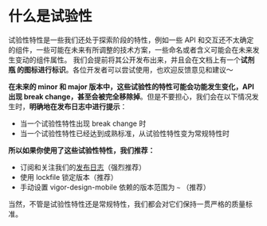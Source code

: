 # 什么是试验性

试验性特性是一些我们还处于探索阶段的特性，例如一些 API 和交互还不太确定的组件，一些可能在未来有所调整的技术方案，一些命名或者含义可能会在未来发生变动的组件属性。 我们会提前将其公开发布出来，并且会在文档上有一个**试剂瓶  的图标进行标识**。各位开发者可以尝试使用，也欢迎反馈意见和建议～

**在未来的 minor 和 major 版本中，这些试验性的特性可能会功能发生变化，API 出现 break change，甚至会被完全移除掉**。但是不要担心，我们会在以下情况发生时，**明确地在发布日志中进行提示**：

- 当一个试验性特性出现 break change 时
- 当一个试验性特性已经达到成熟标准，从试验性特性变为常规特性时

**所以如果你使用了这些试验性特性，我们推荐：**

- 订阅和关注我们的[发布日志](https://github.com/ant-design/ant-design-mobile/releases)（强烈推荐）
- 使用 lockfile 锁定版本（推荐）
- 手动设置 vigor-design-mobile 依赖的版本范围为 `~` （推荐）

当然，不管是试验性特性还是常规特性，我们都会对它们保持一贯严格的质量标准。
